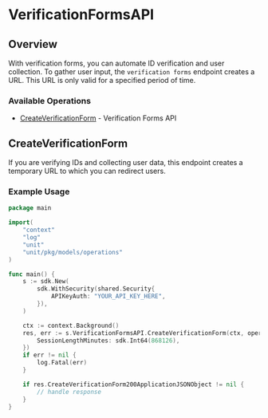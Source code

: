 # VerificationFormsAPI

## Overview

With verification forms, you can automate ID verification and user collection. To gather user input, the `verification forms` endpoint creates a URL. This URL is only valid for a specified period of time.


### Available Operations

* [CreateVerificationForm](#createverificationform) - Verification Forms API

## CreateVerificationForm

If you are verifying IDs and collecting user data, this endpoint creates a temporary URL to which you can redirect users.

### Example Usage

```go
package main

import(
	"context"
	"log"
	"unit"
	"unit/pkg/models/operations"
)

func main() {
    s := sdk.New(
        sdk.WithSecurity(shared.Security{
            APIKeyAuth: "YOUR_API_KEY_HERE",
        }),
    )

    ctx := context.Background()
    res, err := s.VerificationFormsAPI.CreateVerificationForm(ctx, operations.CreateVerificationFormRequestBody{
        SessionLengthMinutes: sdk.Int64(868126),
    })
    if err != nil {
        log.Fatal(err)
    }

    if res.CreateVerificationForm200ApplicationJSONObject != nil {
        // handle response
    }
}
```
